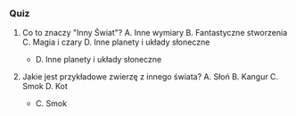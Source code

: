  ### Quiz

1. Co to znaczy "Inny Świat"?
   A. Inne wymiary
   B. Fantastyczne stworzenia
   C. Magia i czary
   D. Inne planety i układy słoneczne
   * D. Inne planety i układy słoneczne

2. Jakie jest przykładowe zwierzę z innego świata?
   A. Słoń
   B. Kangur
   C. Smok
   D. Kot
   * C. Smok


